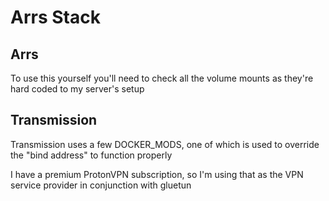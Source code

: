 # Arrs Stack

## Arrs

To use this yourself you'll need to check all the volume mounts as they're hard coded to my server's setup

## Transmission

Transmission uses a few DOCKER_MODS, one of which is used to override the "bind address" to function properly

I have a premium ProtonVPN subscription, so I'm using that as the VPN service provider in conjunction with gluetun